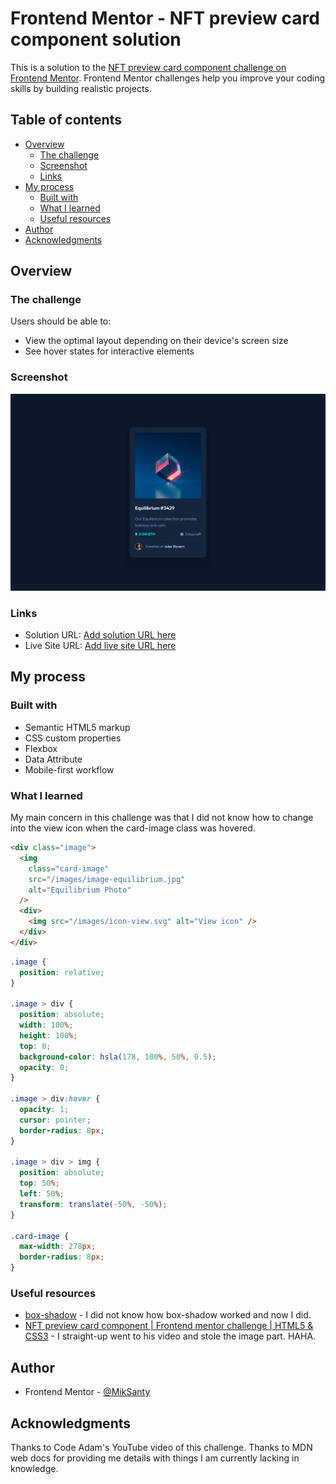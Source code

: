 # Frontend Mentor - NFT preview card component solution

This is a solution to the [NFT preview card component challenge on Frontend Mentor](https://www.frontendmentor.io/challenges/nft-preview-card-component-SbdUL_w0U). Frontend Mentor challenges help you improve your coding skills by building realistic projects.

## Table of contents

- [Overview](#overview)
  - [The challenge](#the-challenge)
  - [Screenshot](#screenshot)
  - [Links](#links)
- [My process](#my-process)
  - [Built with](#built-with)
  - [What I learned](#what-i-learned)
  - [Useful resources](#useful-resources)
- [Author](#author)
- [Acknowledgments](#acknowledgments)

## Overview

### The challenge

Users should be able to:

- View the optimal layout depending on their device's screen size
- See hover states for interactive elements

### Screenshot

![](./design/desktop-design.png)

### Links

- Solution URL: [Add solution URL here](https://your-solution-url.com)
- Live Site URL: [Add live site URL here](https://your-live-site-url.com)

## My process

### Built with

- Semantic HTML5 markup
- CSS custom properties
- Flexbox
- Data Attribute
- Mobile-first workflow

### What I learned

My main concern in this challenge was that I did not know how to change into the view icon when the card-image class was hovered.

```html
<div class="image">
  <img
    class="card-image"
    src="/images/image-equilibrium.jpg"
    alt="Equilibrium Photo"
  />
  <div>
    <img src="/images/icon-view.svg" alt="View icon" />
  </div>
</div>
```

```css
.image {
  position: relative;
}

.image > div {
  position: absolute;
  width: 100%;
  height: 100%;
  top: 0;
  background-color: hsla(178, 100%, 50%, 0.5);
  opacity: 0;
}

.image > div:hover {
  opacity: 1;
  cursor: pointer;
  border-radius: 8px;
}

.image > div > img {
  position: absolute;
  top: 50%;
  left: 50%;
  transform: translate(-50%, -50%);
}

.card-image {
  max-width: 278px;
  border-radius: 8px;
}
```

### Useful resources

- [box-shadow](https://developer.mozilla.org/en-US/docs/Web/CSS/box-shadow) - I did not know how box-shadow worked and now I did.
- [NFT preview card component | Frontend mentor challenge | HTML5 & CSS3](https://www.youtube.com/watch?v=88aBN3N45WA) - I straight-up went to his video and stole the image part. HAHA.

## Author

- Frontend Mentor - [@MikSanty](https://www.frontendmentor.io/profile/MikSanty)

## Acknowledgments

Thanks to Code Adam's YouTube video of this challenge.
Thanks to MDN web docs for providing me details with things I am currently lacking in knowledge.

